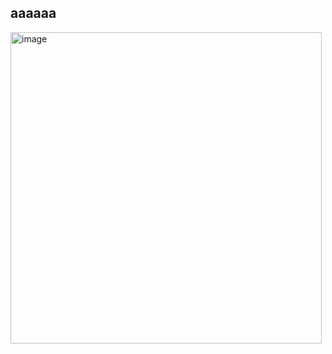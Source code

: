 ## аааааа
<img width="498" height="498" alt="image" src="https://github.com/user-attachments/assets/29310103-8795-4434-810a-a9527963e595" />


